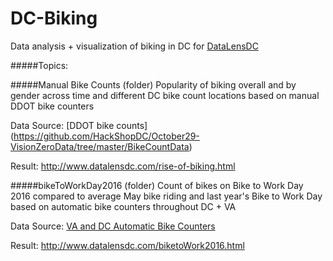 # DC-Biking
Data analysis + visualization of biking in DC for [DataLensDC](www.datalensdc.com)

#####Topics:

#####Manual Bike Counts (folder)
Popularity of biking overall and by gender across time and different DC bike count locations based on manual DDOT bike counters

Data Source: [DDOT bike counts] (https://github.com/HackShopDC/October29-VisionZeroData/tree/master/BikeCountData)

Result: http://www.datalensdc.com/rise-of-biking.html

#####bikeToWorkDay2016 (folder)
Count of bikes on Bike to Work Day 2016 compared to average May bike riding and last year's Bike to Work Day based on automatic bike counters throughout DC + VA

Data Source: [VA and DC Automatic Bike Counters](http://www.bikearlington.com/pages/biking-in-arlington/counting-bikes-to-plan-for-bikes/counter-dashboard/)

Result: http://www.datalensdc.com/biketoWork2016.html
